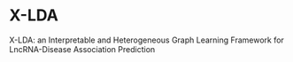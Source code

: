 # X-LDA
X-LDA: an Interpretable and Heterogeneous Graph Learning Framework for LncRNA-Disease Association Prediction
